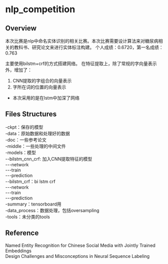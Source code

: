# nlp_competition
## Overview
本次比赛是nlp中命名实体识别的相关比赛。本次比赛需要设计算法来对糖尿病相关的教科书、研究论文来进行实体标注构建。
个人成绩：0.6720，第一名成绩：0.763  

主要使用bilstm+crf的方式搭建网络。
在特征提取上，除了常规的字向量表示外，增加了：
1. CNN提取的字组合的向量表示
2. 字所在词的位置的向量表示

* 本次采用的是在lstm中加深了网络
## Files Structures
-ckpt：保存的模型  
-data：原始数据和处理好的数据  
-doc：一些参考论文  
-middle：一些处理的中间文件  
-models：模型  
--bilstm_cnn_crf: 加入CNN提取特征的模型  
---network  
---train  
---prediction  
--bilstm_crf：bi lstm crf  
---network  
---train  
---prediction  
-summary：tensorboard用  
-data_process：数据处理，包括oversampling  
-tools：未分类的tools  

## Reference
Named Entity Recognition for Chinese Social Media with Jointly Trained Embeddings  
Design Challenges and Misconceptions in Neural Sequence Labeling  
